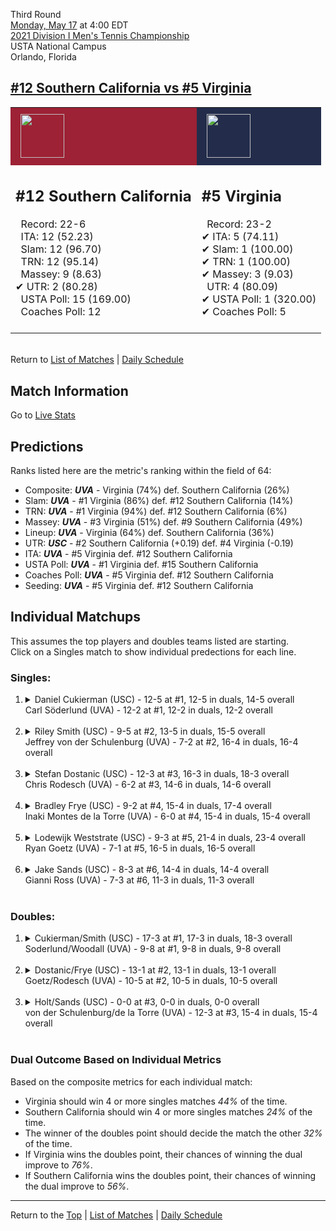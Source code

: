 Third Round[](#top)<a name="top"></a>  
[Monday, May 17](../../schedule/05-17.md) at 4:00 EDT  
[2021 Division I Men's Tennis Championship](../index.md)  
USTA National Campus  
Orlando, Florida  
## [#12 Southern California vs #5 Virginia](https://www.ncaa.com/game/5833420)  

<table><tr style="background-color: #d9d9d9 !important"><td style="background-color: #9D2235 !important"><img src="https://www.ncaa.com/sites/default/files/images/logos/schools/s/southern-california.70.png" width="70" height="70" style="padding: 8px;" /></td><td style="background-color: #232D4B !important"><img src="https://www.ncaa.com/sites/default/files/images/logos/schools/v/virginia.70.png" width="70" height="70" style="padding: 8px;" /></td></tr><tr>
<td>  

<h2>#12 Southern California</h2>  
&nbsp; Record: 22-6<br>  
&nbsp; ITA: 12 (52.23)<br>  
&nbsp; Slam: 12 (96.70)<br>  
&nbsp; TRN: 12 (95.14)<br>  
&nbsp; Massey: 9 (8.63)<br>  
&#10004; UTR: 2 (80.28)<br>  
&nbsp; USTA Poll: 15 (169.00)<br>  
&nbsp; Coaches Poll: 12<br>  
<br>  

</td>
<td>  

<h2>#5 Virginia</h2>  
&nbsp; Record: 23-2<br>  
&#10004; ITA: 5 (74.11)<br>  
&#10004; Slam: 1 (100.00)<br>  
&#10004; TRN: 1 (100.00)<br>  
&#10004; Massey: 3 (9.03)<br>  
&nbsp; UTR: 4 (80.09)<br>  
&#10004; USTA Poll: 1 (320.00)<br>  
&#10004; Coaches Poll: 5<br>  
<br>  

</td>
</tr></table>  


<br>Return to [List of Matches](../index.md) &#124; [Daily Schedule](../../schedule/05-17.md)

## Match Information  
Go to [Live Stats](http://scores.tennisticker.de/usa/ustanc/conf/league/sb.html?tournid=779&clubid=269-299&cn1=Virginia&cn2=USC&ci1=269&ci2=299&lid=82)  

## Predictions  

Ranks listed here are the metric's ranking within the field of 64:  
- Composite: ***UVA*** - Virginia (74%) def. Southern California (26%)  
- Slam: ***UVA*** - #1 Virginia (86%) def. #12 Southern California (14%)  
- TRN: ***UVA*** - #1 Virginia (94%) def. #12 Southern California (6%)  
- Massey: ***UVA*** - #3 Virginia (51%) def. #9 Southern California (49%)  
- Lineup: ***UVA*** - Virginia (64%) def. Southern California (36%)  
- UTR: ***USC*** - #2 Southern California (+0.19) def. #4 Virginia (-0.19)  
- ITA: ***UVA*** - #5 Virginia def. #12 Southern California  
- USTA Poll: ***UVA*** - #1 Virginia def. #15 Southern California  
- Coaches Poll: ***UVA*** - #5 Virginia def. #12 Southern California  
- Seeding: ***UVA*** - #5 Virginia def. #12 Southern California  

## Individual Matchups  
This assumes the top players and doubles teams listed are starting.  
Click on a Singles match to show individual predections for each line.  

### Singles:  

<ol>
<li><details>
<summary markdown="span">Daniel Cukierman (USC) - 12-5 at #1, 12-5 in duals, 14-5 overall<br>Carl Söderlund (UVA) - 12-2 at #1, 12-2 in duals, 12-2 overall</summary>
<h4>Predictions</h4><ul>
<li>Composite: <b><i>UVA</i></b> - Söderlund (58%) def. Cukierman (42%)</li>  
<li>Slam: <b><i>UVA</i></b> - Söderlund (66%) def. Cukierman (34%)</li>  
<li>TRN: <b><i>UVA</i></b> - Söderlund (62%) def. Cukierman (38%)</li>  
<li>Massey: <b><i>UVA</i></b> - Söderlund (59%) def. Cukierman (41%)</li>  
<li>UTR: <b><i>USC</i></b> - Cukierman (53%) def. Söderlund (47%)</li>  
<li>ITA: <b><i>UVA</i></b> - Söderlund (48.38) def. Cukierman (16.39)</li>  
</ul>
</details>&nbsp;</li>
<li><details>
<summary markdown="span">Riley Smith (USC) - 9-5 at #2, 13-5 in duals, 15-5 overall<br>Jeffrey von der Schulenburg (UVA) - 7-2 at #2, 16-4 in duals, 16-4 overall</summary>
<h4>Predictions</h4><ul>
<li>Composite: <b><i>UVA</i></b> - Schulenburg (52%) def. Smith (48%)</li>  
<li>Slam: <b><i>UVA</i></b> - Schulenburg (53%) def. Smith (47%)</li>  
<li>TRN: <b><i>UVA</i></b> - Schulenburg (61%) def. Smith (39%)</li>  
<li>Massey: <b><i>UVA</i></b> - Schulenburg (53%) def. Smith (47%)</li>  
<li>UTR: <b><i>USC</i></b> - Smith (60%) def. Schulenburg (40%)</li>  
<li>ITA: <b><i>UVA</i></b> - Schulenburg (18.39) def. Smith (15.48)</li>  
</ul>
</details>&nbsp;</li>
<li><details>
<summary markdown="span">Stefan Dostanic (USC) - 12-3 at #3, 16-3 in duals, 18-3 overall<br>Chris Rodesch (UVA) - 6-2 at #3, 14-6 in duals, 14-6 overall</summary>
<h4>Predictions</h4><ul>
<li>Composite: <b><i>USC</i></b> - Dostanic (76%) def. Rodesch (24%)</li>  
<li>Slam: <b><i>USC</i></b> - Dostanic (69%) def. Rodesch (31%)</li>  
<li>TRN: <b><i>USC</i></b> - Dostanic (79%) def. Rodesch (21%)</li>  
<li>Massey: <b><i>USC</i></b> - Dostanic (73%) def. Rodesch (27%)</li>  
<li>UTR: <b><i>USC</i></b> - Dostanic (84%) def. Rodesch (16%)</li>  
<li>ITA: <b><i>USC</i></b> - Dostanic (5.43) def. Rodesch (3.82)</li>  
</ul>
</details>&nbsp;</li>
<li><details>
<summary markdown="span">Bradley Frye (USC) - 9-2 at #4, 15-4 in duals, 17-4 overall<br>Inaki Montes de la Torre (UVA) - 6-0 at #4, 15-4 in duals, 15-4 overall</summary>
<h4>Predictions</h4><ul>
<li>Composite: <b><i>UVA</i></b> - Torre (70%) def. Frye (30%)</li>  
<li>Slam: <b><i>UVA</i></b> - Torre (74%) def. Frye (26%)</li>  
<li>TRN: <b><i>UVA</i></b> - Torre (76%) def. Frye (24%)</li>  
<li>Massey: <b><i>UVA</i></b> - Torre (61%) def. Frye (39%)</li>  
<li>UTR: <b><i>UVA</i></b> - Torre (68%) def. Frye (32%)</li>  
<li>ITA: <b><i>UVA</i></b> - Torre (12.34) def. Frye (2.44)</li>  
</ul>
</details>&nbsp;</li>
<li><details>
<summary markdown="span">Lodewijk Weststrate (USC) - 9-3 at #5, 21-4 in duals, 23-4 overall<br>Ryan Goetz (UVA) - 7-1 at #5, 16-5 in duals, 16-5 overall</summary>
<h4>Predictions</h4><ul>
<li>Composite: <b><i>UVA</i></b> - Goetz (63%) def. Weststrate (37%)</li>  
<li>Slam: <b><i>UVA</i></b> - Goetz (70%) def. Weststrate (30%)</li>  
<li>TRN: <b><i>UVA</i></b> - Goetz (67%) def. Weststrate (33%)</li>  
<li>Massey: <b><i>UVA</i></b> - Goetz (61%) def. Weststrate (39%)</li>  
<li>UTR: <b><i>UVA</i></b> - Goetz (56%) def. Weststrate (44%)</li>  
<li>ITA: <b><i>UVA</i></b> - Goetz (6.09) def. Weststrate (2.93)</li>  
</ul>
</details>&nbsp;</li>
<li><details>
<summary markdown="span">Jake Sands (USC) - 8-3 at #6, 14-4 in duals, 14-4 overall<br>Gianni Ross (UVA) - 7-3 at #6, 11-3 in duals, 11-3 overall</summary>
<h4>Predictions</h4><ul>
<li>Composite: <b><i>UVA</i></b> - Ross (61%) def. Sands (39%)</li>  
<li>Slam: <b><i>UVA</i></b> - Ross (65%) def. Sands (35%)</li>  
<li>TRN: <b><i>UVA</i></b> - Ross (65%) def. Sands (35%)</li>  
<li>Massey: <b><i>UVA</i></b> - Ross (50%) def. Sands (50%)</li>  
<li>UTR: <b><i>UVA</i></b> - Ross (64%) def. Sands (36%)</li>  
<li>ITA: <b><i>UVA</i></b> - Ross (2.67) def. Sands (2.42)</li>  
</ul>
</details>&nbsp;</li>
</ol>

### Doubles:  

<ol>
<li><details>
<summary markdown="span">Cukierman/Smith (USC) - 17-3 at #1, 17-3 in duals, 18-3 overall<br>Soderlund/Woodall (UVA) - 9-8 at #1, 9-8 in duals, 9-8 overall</summary>
<br>Sorry, we don't have any metrics for this match
</details>&nbsp;</li>
<li><details>
<summary markdown="span">Dostanic/Frye (USC) - 13-1 at #2, 13-1 in duals, 13-1 overall<br>Goetz/Rodesch (UVA) - 10-5 at #2, 10-5 in duals, 10-5 overall</summary>
<br>Sorry, we don't have any metrics for this match
</details>&nbsp;</li>
<li><details>
<summary markdown="span">Holt/Sands (USC) - 0-0 at #3, 0-0 in duals, 0-0 overall<br>von der Schulenburg/de la Torre (UVA) - 12-3 at #3, 15-4 in duals, 15-4 overall</summary>
<br>Sorry, we don't have any metrics for this match
</details>&nbsp;</li>
</ol>

### Dual Outcome Based on Individual Metrics  
  
Based on the composite metrics for each individual match:  
- Virginia should win 4 or more singles matches *44%* of the time.  
- Southern California should win 4 or more singles matches *24%* of the time.  
- The winner of the doubles point should decide the match the other *32%* of the time.  
- If Virginia wins the doubles point, their chances of winning the dual improve to *76%*.  
- If Southern California wins the doubles point, their chances of winning the dual improve to *56%*.  
  
------

Return to the [Top](#top) &#124; [List of Matches](../index.md) &#124; [Daily Schedule](../../schedule/05-17.md)  
